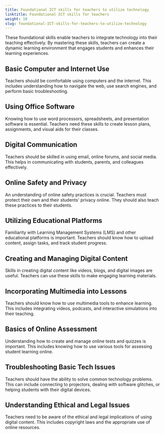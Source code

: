 ```yaml
---
title: Foundational ICT skills for teachers to utilize technology
linktitle: Foundational ICT skills for teachers
weight: 10
slug: foundational-ICT-skills-for-teachers-to-utilize-technology
---
```


These foundational skills enable teachers to integrate technology into their teaching effectively. By mastering these skills, teachers can create a dynamic learning environment that engages students and enhances their learning experiences.

## Basic Computer and Internet Use

Teachers should be comfortable using computers and the internet. This includes understanding how to navigate the web, use search engines, and perform basic troubleshooting.

## Using Office Software

Knowing how to use word processors, spreadsheets, and presentation software is essential. Teachers need these skills to create lesson plans, assignments, and visual aids for their classes.

## Digital Communication

Teachers should be skilled in using email, online forums, and social media. This helps in communicating with students, parents, and colleagues effectively.

## Online Safety and Privacy

An understanding of online safety practices is crucial. Teachers must protect their own and their students' privacy online. They should also teach these practices to their students.

## Utilizing Educational Platforms

Familiarity with Learning Management Systems (LMS) and other educational platforms is important. Teachers should know how to upload content, assign tasks, and track student progress.

## Creating and Managing Digital Content

Skills in creating digital content like videos, blogs, and digital images are useful. Teachers can use these skills to make engaging learning materials.

## Incorporating Multimedia into Lessons

Teachers should know how to use multimedia tools to enhance learning. This includes integrating videos, podcasts, and interactive simulations into their teaching.

## Basics of Online Assessment

Understanding how to create and manage online tests and quizzes is important. This includes knowing how to use various tools for assessing student learning online.

## Troubleshooting Basic Tech Issues

Teachers should have the ability to solve common technology problems. This can include connecting to projectors, dealing with software glitches, or helping students with their digital devices.

## Understanding Ethical and Legal Issues

Teachers need to be aware of the ethical and legal implications of using digital content. This includes copyright laws and the appropriate use of online resources.
